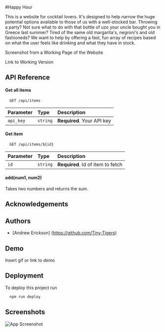 #Happy Hour

This is a website for cocktail lovers. It's designed to help narrow the huge potential options available to those of us with a well-stocked bar. Throwing a party? Not sure what to do with that bottle of uzo your uncle bought you in Greece last summer? Tired of the same old margarita's, negroni's and old fashioneds? We want to help by offering a fast, fun array of recipes based on what the user feels like drinking and what they have in stock.


Screenshot from a Working Page of the Website

Link to Working Version
## API Reference

#### Get all items

```http://www.thecocktaildb.com/api/json/v1/1/filter.php?c=Cocktail
  GET /api/items
```

| Parameter | Type     | Description                |
| :-------- | :------- | :------------------------- |
| `api_key` | `string` | **Required**. Your API key |

#### Get item

```http
  GET /api/items/${id}
```

| Parameter | Type     | Description                       |
| :-------- | :------- | :-------------------------------- |
| `id`      | `string` | **Required**. Id of item to fetch |

#### add(num1, num2)

Takes two numbers and returns the sum.


## Acknowledgements


## Authors

- [Andrew Erickson] (https://github.com/Tiny-Tigers)




## Demo

Insert gif or link to demo


## Deployment

To deploy this project run

```bash
  npm run deploy
```


## Screenshots

![App Screenshot](https://via.placeholder.com/468x300?text=App+Screenshot+Here)

